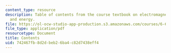 ```yaml
---
content_type: resource
description: Table of contents from the course textbook on electromagnetic fields
  and energy.
file: https://ol-ocw-studio-app-production.s3.amazonaws.com/courses/6-641-electromagnetic-fields-forces-and-motion-spring-2005/742467fb8d2dbeb26ba4c82d7438eff4_contents.pdf
file_type: application/pdf
resourcetype: Document
title: Contents
uid: 742467fb-8d2d-beb2-6ba4-c82d7438eff4
---
```


